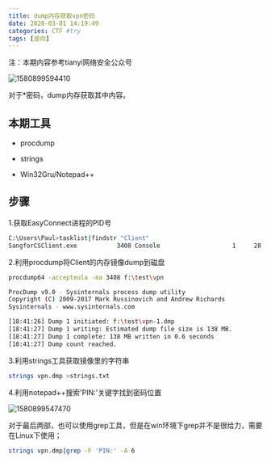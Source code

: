 ```yaml
---
title: dump内存获取vpn密码
date: 2020-03-01 14:19:49
categories: CTF #try
tags: [逆向]
---
```



注：本期内容参考tianyi网络安全公众号



![1580899594410](..\..\..\exp\\imgs\\1580899594410.png)

对于*密码，dump内存获取其中内容。

## 本期工具

- procdump

- strings

- Win32Gru/Notepad++

## 步骤

1.获取EasyConnect进程的PID号

<!--more-->

```bash
C:\Users\Paul>tasklist|findstr "Client"
SangforCSClient.exe           3408 Console                    1     28,224 K
```

2.利用procdump将Client的内存镜像dump到磁盘

```bash
procdump64 -accepteula -ma 3408 f:\test\vpn
```

```bash
ProcDump v9.0 - Sysinternals process dump utility
Copyright (C) 2009-2017 Mark Russinovich and Andrew Richards
Sysinternals - www.sysinternals.com

[18:41:26] Dump 1 initiated: f:\test\vpn-1.dmp
[18:41:27] Dump 1 writing: Estimated dump file size is 138 MB.
[18:41:27] Dump 1 complete: 138 MB written in 0.6 seconds
[18:41:27] Dump count reached.
```

3.利用strings工具获取镜像里的字符串

```bash
strings vpn.dmp >strings.txt
```

4.利用notepad++搜索'PIN:'关键字找到密码位置

![1580899547470](..\..\..\exp\\imgs\\1580899547470.png)

对于最后两部，也可以使用grep工具，但是在win环境下grep并不是很给力，需要在Linux下使用；

```sh
strings vpn.dmp|grep -F 'PIN:' -A 6
```

